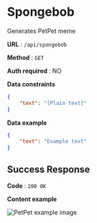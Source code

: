 # Spongebob

Generates PetPet meme

**URL** : `/api/spongebob`

**Method** : `GET`

**Auth required** : NO

**Data constraints**

```json
{
    "text": "[Plain text]"
}
```

**Data example**

```json
{
    "text": "Example text"
}
```

## Success Response

**Code** : `200 OK`

**Content example**

![PetPet example image](http://localhost:3000/api/spongebob?text=Example%20text)